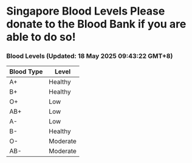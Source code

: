 Singapore Blood Levels
 Please donate to the Blood Bank if you are able to do so!
================================================================================================================================

### Blood Levels (Updated: 18 May 2025 09:43:22 GMT+8)
| Blood Type | Level     |
|------------|-----------|
| A+     | Healthy |
| B+     | Healthy |
| O+     | Low |
| AB+     | Low |
| A-     | Low |
| B-     | Healthy |
| O-     | Moderate |
| AB-     | Moderate |
